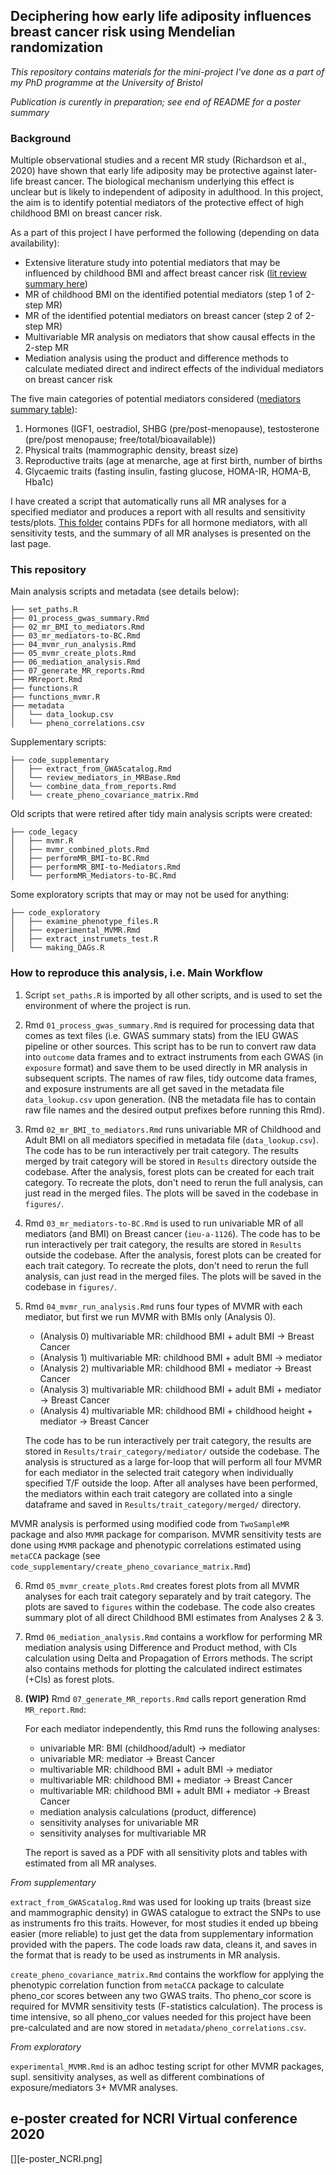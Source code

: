 ## Deciphering how early life adiposity influences breast cancer risk using Mendelian randomization

_This repository contains materials for the mini-project I've done as a part of my PhD programme at the University of Bristol_

_Publication is curently in preparation; see end of README for a poster summary_

### Background 

Multiple observational studies and a recent MR study (Richardson et al., 2020) have shown that early life adiposity may be protective against later-life breast cancer. The biological mechanism underlying this effect is unclear but is likely to independent of adiposity in adulthood. In this project, the aim is to identify potential mediators of the protective effect of high childhood BMI on breast cancer risk. 

As a part of this project I have performed the following (depending on data availability):

  -	Extensive literature study into potential mediators that may be influenced by childhood BMI and affect breast cancer risk ([lit review summary here][1])
  -	MR of childhood BMI on the identified potential mediators (step 1 of 2-step MR)
  -	MR of the identified potential mediators on breast cancer (step 2 of 2-step MR)
  -	Multivariable MR analysis on mediators that show causal effects in the 2-step MR
  -	Mediation analysis using the product and difference methods to calculate mediated direct and indirect effects of the individual mediators on breast cancer risk

The five main categories of potential mediators considered ([mediators summary table][2]):

  1.	Hormones (IGF1, oestradiol, SHBG (pre/post-menopause), testosterone (pre/post menopause; free/total/bioavailable))
  2.	Physical traits (mammographic density, breast size)
  3.	Reproductive traits (age at menarche, age at first birth, number of births
  4.  Glycaemic traits (fasting insulin, fasting glucose, HOMA-IR, HOMA-B, Hba1c)



I have created a script that automatically runs all MR analyses for a specified mediator and produces a report with all results and sensitivity tests/plots. [This folder][3] contains PDFs for all hormone mediators, with all sensitivity tests, and the summary of all MR analyses is presented on the last page. 



### This repository

Main analysis scripts and metadata (see details below):

```
├── set_paths.R
├── 01_process_gwas_summary.Rmd
├── 02_mr_BMI_to_mediators.Rmd
├── 03_mr_mediators-to-BC.Rmd
├── 04_mvmr_run_analysis.Rmd
├── 05_mvmr_create_plots.Rmd
├── 06_mediation_analysis.Rmd
├── 07_generate_MR_reports.Rmd
├── MRreport.Rmd
├── functions.R
├── functions_mvmr.R
├── metadata
│   └── data_lookup.csv
│   └── pheno_correlations.csv

```

Supplementary scripts:

```
├── code_supplementary
│   ├── extract_from_GWAScatalog.Rmd
│   └── review_mediators_in_MRBase.Rmd
│   └── combine_data_from_reports.Rmd
│   └── create_pheno_covariance_matrix.Rmd

```

Old scripts that were retired after tidy main analysis scripts were created:

```
├── code_legacy
│   ├── mvmr.R
│   ├── mvmr_combined_plots.Rmd
│   ├── performMR_BMI-to-BC.Rmd
│   ├── performMR_BMI-to-Mediators.Rmd
│   └── performMR_Mediators-to-BC.Rmd
```

Some exploratory scripts that may or may not be used for anything:

```
├── code_exploratory
│   ├── examine_phenotype_files.R
│   ├── experimental_MVMR.Rmd
│   ├── extract_instrumets_test.R
│   └── making_DAGs.R
```



### How to reproduce this analysis, i.e. Main Workflow


1.  Script `set_paths.R` is imported by all other scripts, and is used to set the environment of where the project is run.

2. Rmd `01_process_gwas_summary.Rmd` is required for processing data that comes as text files (i.e. GWAS summary stats) from the IEU GWAS pipeline or other sources. This script has to be run to convert raw data into `outcome` data frames and to extract instruments from each GWAS (in `exposure` format) and save them to be used directly in MR analysis in subsequent scripts. The names of raw files, tidy outcome data frames, and exposure instruments are all get saved in the metadata file `data_lookup.csv` upon generation. (NB the metadata file has to contain raw file names and the desired output prefixes before running this Rmd).

3. Rmd `02_mr_BMI_to_mediators.Rmd` runs univariable MR of Childhood and Adult BMI on all mediators specified in metadata file (`data_lookup.csv`). The code has to be run interactively per trait category. The results merged by trait category will be stored in `Results` directory outside the codebase. After the analysis, forest plots can be created for each trait category. To recreate the plots, don't need to rerun the full analysis, can just read in the merged files. The plots will be saved in the codebase in `figures/`. 


4. Rmd `03_mr_mediators-to-BC.Rmd` is used to run univariable MR of all mediators (and BMI) on Breast cancer (`ieu-a-1126`). The code has to be run interactively per trait category, the results are stored in `Results` outside the codebase. After the analysis, forest plots can be created for each trait category. To recreate the plots, don't need to rerun the full analysis, can just read in the merged files. The plots will be saved in the codebase in `figures/`. 

5. Rmd `04_mvmr_run_analysis.Rmd` runs four types of MVMR with each mediator, but first we run MVMR with BMIs only (Analysis 0).  

	*	 (Analysis 0) multivariable MR: childhood BMI + adult BMI -> Breast Cancer 
	*	 (Analysis 1) multivariable MR: childhood BMI + adult BMI -> mediator
	*	 (Analysis 2) multivariable MR: childhood BMI + mediator -> Breast Cancer 
	*	 (Analysis 3) multivariable MR: childhood BMI + adult BMI + mediator -> Breast Cancer 
	*	 (Analysis 4) multivariable MR: childhood BMI + childhood height + mediator -> Breast Cancer 


	The code has to be run interactively per trait category, the results are stored in `Results/trair_category/mediator/` outside the codebase. The analysis is structured as a large for-loop that will perform all four MVMR for each mediator in the selected trait category when individually specified T/F outside the loop. After all analyses have been performed, the mediators within each trait category are collated into a single dataframe and saved in `Results/trait_category/merged/` directory.

  MVMR analysis is performed using modified code from `TwoSampleMR` package and also `MVMR` package for comparison. MVMR sensitivity tests are done using `MVMR` package and phenotypic correlations estimated using `metaCCA` package (see `code_supplementary/create_pheno_covariance_matrix.Rmd`)

6. Rmd `05_mvmr_create_plots.Rmd` creates forest plots from all MVMR analyses for each trait category separately and by trait category. The plots are saved to `figures` within the codebase. The code also creates summary plot of all direct Childhood BMI estimates from Analyses 2 & 3.


7. Rmd `06_mediation_analysis.Rmd` contains a workflow for performing MR mediation analysis using Difference and Product method, with CIs calculation using Delta and Propagation of Errors methods. The script also contains methods for plotting the calculated indirect estimates (+CIs) as forest plots. 


8. **(WIP)** Rmd `07_generate_MR_reports.Rmd` calls report generation Rmd `MR_report.Rmd`:  
	
	For each mediator independently, this Rmd runs the following analyses: 
	*	 univariable MR: BMI (childhood/adult) -> mediator
	*	 univariable MR: mediator -> Breast Cancer 
	*	 multivariable MR: childhood BMI + adult BMI -> mediator
	*	 multivariable MR: childhood BMI + mediator -> Breast Cancer 
	*	 multivariable MR: childhood BMI + adult BMI + mediator -> Breast Cancer 
	*	 mediation analysis calculations (product, difference)
	*	 sensitivity analyses for univariable MR
	*	 sensitivity analyses for multivariable MR 

	The report is saved as a PDF with all sensitivity plots and tables with estimated from all MR analyses. 



_From supplementary_

`extract_from_GWAScatalog.Rmd` was used for looking up traits (breast size and mammographic density) in GWAS catalogue to extract the SNPs to use as instruments fro this traits. However, for most studies it ended up bbeing easier (more reliable) to just get the data from supplementary information provided with the papers. The code loads raw data, cleans it, and saves in the format that is ready to be used as instruments in MR analysis.

`create_pheno_covariance_matrix.Rmd` contains the workflow for applying the phenotypic correlation function from `metaCCA` package to calculate pheno_cor scores between any two GWAS traits. Tho pheno_cor score is required for MVMR sensitivity tests (F-statistics calculation). The process is time intensive, so all pheno_cor values needed for this project have been pre-calculated and are now stored in `metadata/pheno_correlations.csv`.

_From exploratory_

`experimental_MVMR.Rmd` is an adhoc testing script for other MVMR packages, supl. sensitivity analyses, as well as different combinations of exposure/mediators 3+ MVMR analyses. 



## e-poster created for NCRI Virtual conference 2020

[][e-poster_NCRI.png]




















[1]: https://uob-my.sharepoint.com/:x:/r/personal/ny19205_bristol_ac_uk/Documents/Documents%20-%20OneDrive/Mini-project2/project_bibliography.xlsx?d=wff10dc7fdc9f4e0b9bc40326f7c43cc9&csf=1&web=1&e=QgyR29
[2]: https://uob-my.sharepoint.com/:x:/g/personal/ny19205_bristol_ac_uk/EX5_32z2ksVAthk1hnaUozsBfQg3QnXWEkT-5yOeXnO8SQ?e=bO4hOE
[3]: https://uob-my.sharepoint.com/:f:/g/personal/ny19205_bristol_ac_uk/EgGuNOAusytCo0f8Ods2NwABbHLq5hCN_xe5ZhyCgXBGyg?e=f0Xked

